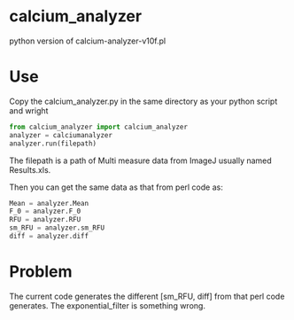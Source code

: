 # calcium_analyzer

python version of calcium-analyzer-v10f.pl


# Use
Copy the calcium_analyzer.py in the same directory as your python script and wright
```python
from calcium_analyzer import calcium_analyzer
analyzer = calciumanalyzer
analyzer.run(filepath)
```

The filepath is a path of Multi measure data from ImageJ usually named Results.xls.

Then you can get the same data as that from perl code as: 
```python
Mean = analyzer.Mean
F_0 = analyzer.F_0
RFU = analyzer.RFU
sm_RFU = analyzer.sm_RFU
diff = analyzer.diff
```

# Problem
The current code generates the different [sm_RFU, diff] from that perl code generates.
The exponential_filter is something wrong.
